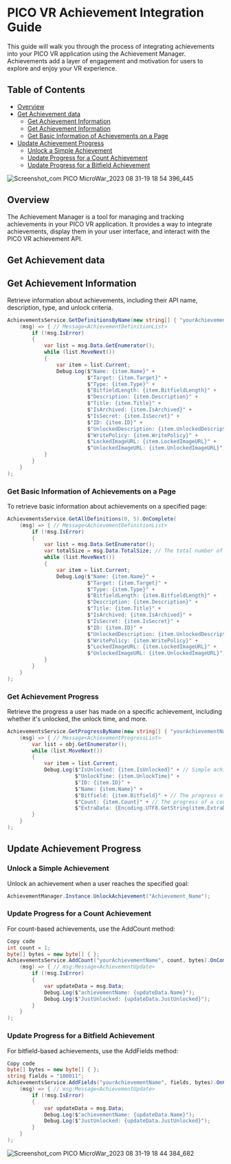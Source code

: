 # PICO VR Achievement Integration Guide

This guide will walk you through the process of integrating achievements into your PICO VR application using the Achievement Manager. Achievements add a layer of engagement and motivation for users to explore and enjoy your VR experience.

## Table of Contents
- [Overview](#overview)
- [Get Achievement data](#overview)
  - [Get Achievement Information](#get-achievement-information)
  - [Get Achievement Information](#get-achievement-information)
  - [Get Basic Information of Achievements on a Page](#get-basic-information-of-achievements-on-a-page)
- [Update Achievement Progress](#update-achievement-progress)
  - [Unlock a Simple Achievement](#unlock-a-simple-achievement)
  - [Update Progress for a Count Achievement](#update-progress-for-a-count-achievement)
  - [Update Progress for a Bitfield Achievement](#update-progress-for-a-bitfield-achievement)
    
![Screenshot_com PICO MicroWar_2023 08 31-19 18 54 396_445](https://github.com/picoxr/MicroWar/assets/46362299/9befd8b6-2728-429c-954b-35b51e003ffc)

## Overview


The Achievement Manager is a tool for managing and tracking achievements in your PICO VR application. It provides a way to integrate achievements, display them in your user interface, and interact with the PICO VR achievement API.

## Get Achievement data

## Get Achievement Information
Retrieve information about achievements, including their API name, description, type, and unlock criteria.

```csharp
AchievementsService.GetDefinitionsByName(new string[] { "yourAchievementName" }).OnComplete(
    (msg) => { // Message<AchievementDefinitionList>
        if (!msg.IsError)
        {
            var list = msg.Data.GetEnumerator();
            while (list.MoveNext())
            {
                var item = list.Current;
                Debug.Log($"Name: {item.Name}" +
                          $"Target: {item.Target}" +
                          $"Type: {item.Type}" +
                          $"BitfieldLength: {item.BitfieldLength}" +
                          $"Description: {item.Description}" +
                          $"Title: {item.Title}" +
                          $"IsArchived: {item.IsArchived}" +
                          $"IsSecret: {item.IsSecret}" +
                          $"ID: {item.ID}" +
                          $"UnlockedDescription: {item.UnlockedDescription}" +
                          $"WritePolicy: {item.WritePolicy}" +
                          $"LockedImageURL: {item.LockedImageURL}" +
                          $"UnlockedImageURL: {item.UnlockedImageURL}");
            }
        }
    }
);
```


### Get Basic Information of Achievements on a Page
To retrieve basic information about achievements on a specified page:

```csharp
AchievementsService.GetAllDefinitions(0, 5).OnComplete(
    (msg) => { // Message<AchievementDefinitionList>
        if (!msg.IsError)
        {
            var list = msg.Data.GetEnumerator();
            var totalSize = msg.Data.TotalSize; // The total number of achievements
            while (list.MoveNext())
            {
                var item = list.Current;
                Debug.Log($"Name: {item.Name}" +
                          $"Target: {item.Target}" +
                          $"Type: {item.Type}" +
                          $"BitfieldLength: {item.BitfieldLength}" +
                          $"Description: {item.Description}" +
                          $"Title: {item.Title}" +
                          $"IsArchived: {item.IsArchived}" +
                          $"IsSecret: {item.IsSecret}" +
                          $"ID: {item.ID}" +
                          $"UnlockedDescription: {item.UnlockedDescription}" +
                          $"WritePolicy: {item.WritePolicy}" +
                          $"LockedImageURL: {item.LockedImageURL}" +
                          $"UnlockedImageURL: {item.UnlockedImageURL}");
            }
        }
    }
);
```


### Get Achievement Progress
Retrieve the progress a user has made on a specific achievement, including whether it's unlocked, the unlock time, and more.

```csharp
AchievementsService.GetProgressByName(new string[] { "yourAchievementName" }).OnComplete(
    (msg) => { // Message<AchievementProgressList>
        var list = obj.GetEnumerator();
        while (list.MoveNext())
        {
            var item = list.Current;
            Debug.Log($"IsUnlocked: {item.IsUnlocked}" + // Simple achievements have no progress information and they only have two statuses: locked, unlocked.
                      $"UnlockTime: {item.UnlockTime}" +
                      $"ID: {item.ID}" +
                      $"Name: {item.Name}" +
                      $"Bitfield: {item.Bitfield}" + // The progress of a bitfield achievement
                      $"Count: {item.Count}" + // The progress of a count achievement
                      $"ExtraData: {Encoding.UTF8.GetString(item.ExtraData)}");
        }
    }
);
```

## Update Achievement Progress

### Unlock a Simple Achievement
Unlock an achievement when a user reaches the specified goal:

```csharp
AchievementManager.Instance.UnlockAchievement("Achievement_Name");
```

### Update Progress for a Count Achievement
For count-based achievements, use the AddCount method:

```csharp
Copy code
int count = 1;
byte[] bytes = new byte[] { };
AchievementsService.AddCount("yourAchievementName", count, bytes).OnComplete(
    (msg) => { // msg:Message<AchievementUpdate>
        if (!msg.IsError)
        {
            var updateData = msg.Data;
            Debug.Log($"achievementName: {updateData.Name}");
            Debug.Log($"JustUnlocked: {updateData.JustUnlocked}");
        }
    }
);
```


### Update Progress for a Bitfield Achievement
For bitfield-based achievements, use the AddFields method:

```csharp
Copy code
byte[] bytes = new byte[] { };
string fields = "100011";
AchievementsService.AddFields("yourAchievementName", fields, bytes).OnComplete(
    (msg) => { // msg:Message<AchievementUpdate>
        if (!msg.IsError)
        {
            var updateData = msg.Data;
            Debug.Log($"achievementName: {updateData.Name}");
            Debug.Log($"JustUnlocked: {updateData.JustUnlocked}");
        }
    }
);
```

![Screenshot_com PICO MicroWar_2023 08 31-19 18 44 384_682](https://github.com/picoxr/MicroWar/assets/46362299/139d711f-ca0d-4ee4-9724-aa617f7ee17d)
